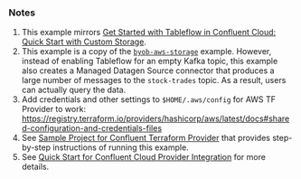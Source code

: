 ### Notes

1. This example mirrors [Get Started with Tableflow in Confluent Cloud: Quick Start with Custom Storage](https://docs.confluent.io/cloud/current/topics/tableflow/get-started/quick-start-custom-storage-glue.html).
2. This example is a copy of the [`byob-aws-storage`](https://github.com/confluentinc/terraform-provider-confluent/tree/master/examples/configurations/tableflow/byob-aws-storage) example. However, instead of enabling Tableflow for an empty Kafka topic, this example also creates a Managed Datagen Source connector that produces a large number of messages to the `stock-trades` topic. As a result, users can actually query the data.
3. Add credentials and other settings to `$HOME/.aws/config` for AWS TF Provider to work: https://registry.terraform.io/providers/hashicorp/aws/latest/docs#shared-configuration-and-credentials-files
4. See [Sample Project for Confluent Terraform Provider](https://registry.terraform.io/providers/confluentinc/confluent/latest/docs/guides/sample-project) that provides step-by-step instructions of running this example.
5. See [Quick Start for Confluent Cloud Provider Integration](https://docs.confluent.io/cloud/current/connectors/provider-integration/index.html) for more details.
